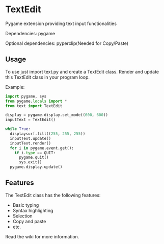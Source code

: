 # TextEdit
Pygame extension providing text input functionalities

Dependencies: pygame

Optional dependencies: pyperclip(Needed for Copy/Paste)

## Usage

To use just import text.py and create a TextEdit class.
Render and update this TextEdit class in your program loop.

Example:
```py
import pygame, sys
from pygame.locals import *
from text import TextEdit

display = pygame.display.set_mode((600, 600))
inputText = TextEdit()

while True:
  displaysurf.fill((255, 255, 255))
  inputText.update()
  inputText.render()
  for i in pygame.event.get():
    if i.type == QUIT:
      pygame.quit()
      sys.exit()
  pygame.display.update()

```

## Features

The TextEdit class has the following features:
  - Basic typing
  - Syntax highlighting
  - Selection
  - Copy and paste
  - etc.
  
Read the wiki for more information.
